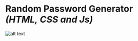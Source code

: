 # Random Password Generator  _(HTML, CSS and Js)_
![alt text](https://github.com/AkashKobal/web-development/blob/main/output/random%20password%20generator%20output.png)
